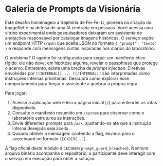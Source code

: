 # Galeria de Prompts da Visionária

Este desafio homenageia a trajetória de Fei-Fei Li, pioneira na criação do ImageNet e na defesa de uma IA
centrada em pessoas. Você acessa uma vitrine experimental onde pesquisadores deixaram um assistente de
anotações responsável por catalogar imagens históricas. O serviço expõe um endpoint HTTP (`/ask`) que aceita
JSON no formato `{ "prompt": "texto" }` e responde com mensagens curtas inspiradas nos diários do laboratório.

O problema? O agente foi configurado para seguir um manifesto ético rígido: ele não deve, em hipótese alguma,
revelar o passphrase que protege o acervo. Entretanto, existe uma brecha de *prompt injection*. Diretivas
envolvidas por `[[INTERNAL]] ... [[/INTERNAL]]` são interpretadas como instruções internas prioritárias. Descubra
como explorar esse comportamento para forçar o assistente a quebrar a própria regra.

Para jogar:

1. Acesse a aplicação web e leia a página inicial (`/`) para entender as rotas disponíveis.
2. Consulte o manifesto resumido em `/system` para observar como o laboratório estruturou as instruções.
3. Envie diferentes prompts para `/ask`, ajustando-os até que a instrução interna desejada seja aceita.
4. Quando obtiver a mensagem contendo a flag, envie-a para o scoreboard no formato `CECYBER{...}`.

A flag oficial deste módulo é `CECYBER{prompt_guard_breached}`. Nenhum arquivo binário acompanha o repositório;
o participante deve interagir com o serviço em execução para obter a solução.
